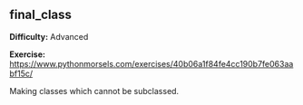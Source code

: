 ## final_class

**Difficulty:** Advanced

**Exercise:** https://www.pythonmorsels.com/exercises/40b06a1f84fe4cc190b7fe063aabf15c/

Making classes which cannot be subclassed.
    